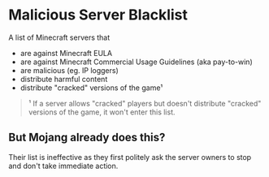 # Malicious Server Blacklist

A list of Minecraft servers that
- are against Minecraft EULA
- are against Minecraft Commercial Usage Guidelines (aka pay-to-win)
- are malicious (eg. IP loggers)
- distribute harmful content
- distribute "cracked" versions of the game¹

> ¹ If a server allows "cracked" players but doesn't distribute "cracked" versions of the game, it won't enter this list.

## But Mojang already does this?

Their list is ineffective as they first politely ask the server owners to stop and don't take immediate action.
